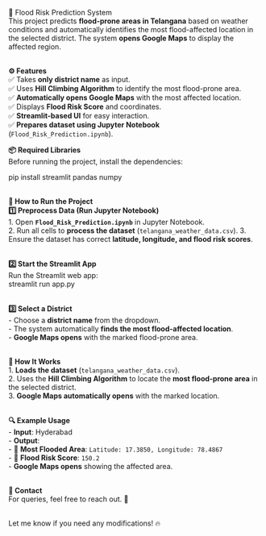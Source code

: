 🌊 Flood Risk Prediction System<br>
This project predicts <b>flood-prone areas in Telangana</b> based on weather conditions and automatically identifies the most flood-affected location in the selected district. The system <b>opens Google Maps</b> to display the affected region.


<br><b>⚙️ Features</b></br>
✅ Takes <b>only district name</b> as input.  <br>
✅ Uses <b>Hill Climbing Algorithm</b> to identify the most flood-prone area.  <br>
✅ <b>Automatically opens Google Maps</b> with the most affected location.  <br>
✅ Displays <b>Flood Risk Score</b> and coordinates.  <br>
✅ <b>Streamlit-based UI</b> for easy interaction.  <br>
✅ <b>Prepares dataset using Jupyter Notebook</b> (`Flood_Risk_Prediction.ipynb`).<br>


<b>📦 Required Libraries</b><br>
Before running the project, install the dependencies:<imp>

pip install streamlit pandas numpy
</imp>


<br><b>🚀 How to Run the Project</b>
<br><b>1️⃣ Preprocess Data (Run Jupyter Notebook)</b>
<br>1. Open <b>`Flood_Risk_Prediction.ipynb`</b> in Jupyter Notebook.
<br>2. Run all cells to <b>process the dataset</b> (`telangana_weather_data.csv`).
3. Ensure the dataset has correct <b>latitude, longitude, and flood risk scores</b>.

<br><b>2️⃣ Start the Streamlit App</b>
<br>Run the Streamlit web app:
<br>streamlit run app.py


<br><b>3️⃣ Select a District</b>
<br>- Choose a <b>district name</b> from the dropdown.
<br>- The system automatically <b>finds the most flood-affected location</b>.
<br>- <b>Google Maps opens</b> with the marked flood-prone area.


<br><b>📌 How It Works</b>
<br>1. <b>Loads the dataset</b> (`telangana_weather_data.csv`).
<br>2. Uses the <b>Hill Climbing Algorithm</b> to locate the <b>most flood-prone area</b> in the selected district.
<br>3. <b>Google Maps automatically opens</b> with the marked location.


<br><b>🔍 Example Usage</b>
<br>- <b>Input</b>: Hyderabad
<br>- <b>Output</b>:
  <br>- 📍 <b>Most Flooded Area</b>: `Latitude: 17.3850, Longitude: 78.4867`
  <br>- 🌊 <b>Flood Risk Score</b>: `150.2`
  <br>- <b>Google Maps opens</b> showing the affected area.



<br><b>📧 Contact</b>
<br>For queries, feel free to reach out. 🚀  

<br>Let me know if you need any modifications! 🔥
